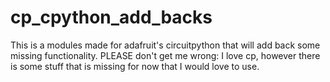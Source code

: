 # cp_cpython_add_backs
This is a modules made for adafruit's circuitpython that will add back some missing functionality. PLEASE don't get me wrong: I love cp, however there is some stuff that is missing for now that I would love to use. 

